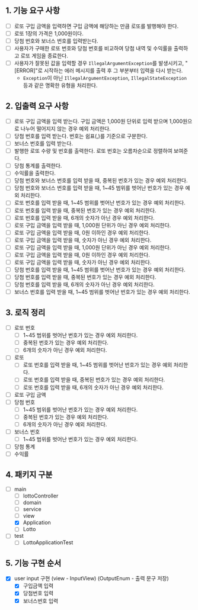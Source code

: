 ## 1. 기능 요구 사항

- [ ] 로또 구입 금액을 입력하면 구입 금액에 해당하는 만큼 로또를 발행해야 한다.
- [ ] 로또 1장의 가격은 1,000원이다.
- [ ] 당첨 번호와 보너스 번호를 입력받는다.
- [ ] 사용자가 구매한 로또 번호와 당첨 번호를 비교하여 당첨 내역 및 수익률을 출력하고 로또 게임을 종료한다.
- [ ] 사용자가 잘못된 값을 입력할 경우 `IllegalArgumentException`를 발생시키고, "[ERROR]"로 시작하는 에러 메시지를 출력 후 그 부분부터 입력을 다시 받는다.
  - `Exception`이 아닌 `IllegalArgumentException`, `IllegalStateException` 등과 같은 명확한 유형을 처리한다.

## 2. 입출력 요구 사항

- [ ] 로또 구입 금액을 입력 받는다. 구입 금액은 1,000원 단위로 입력 받으며 1,000원으로 나누어 떨어지지 않는 경우 예외 처리한다.
- [ ] 당첨 번호를 입력 받는다. 번호는 쉼표(,)를 기준으로 구분한다.
- [ ] 보너스 번호를 입력 받는다.
- [ ] 발행한 로또 수량 및 번호를 출력한다. 로또 번호는 오름차순으로 정렬하여 보여준다.
- [ ] 당첨 통계를 출력한다.
- [ ] 수익률을 출력한다.
- [ ] 당첨 번호와 보너스 번호를 입력 받을 때, 중복된 번호가 있는 경우 예외 처리한다.
- [ ] 당첨 번호와 보너스 번호를 입력 받을 때, 1~45 범위를 벗어난 번호가 있는 경우 예외 처리한다.
- [ ] 로또 번호를 입력 받을 때, 1~45 범위를 벗어난 번호가 있는 경우 예외 처리한다.
- [ ] 로또 번호를 입력 받을 때, 중복된 번호가 있는 경우 예외 처리한다.
- [ ] 로또 번호를 입력 받을 때, 6개의 숫자가 아닌 경우 예외 처리한다.
- [ ] 로또 구입 금액을 입력 받을 때, 1,000원 단위가 아닌 경우 예외 처리한다.
- [ ] 로또 구입 금액을 입력 받을 때, 0원 이하인 경우 예외 처리한다.
- [ ] 로또 구입 금액을 입력 받을 때, 숫자가 아닌 경우 예외 처리한다.
- [ ] 로또 구입 금액을 입력 받을 때, 1,000원 단위가 아닌 경우 예외 처리한다.
- [ ] 로또 구입 금액을 입력 받을 때, 0원 이하인 경우 예외 처리한다.
- [ ] 로또 구입 금액을 입력 받을 때, 숫자가 아닌 경우 예외 처리한다.
- [ ] 당첨 번호를 입력 받을 때, 1~45 범위를 벗어난 번호가 있는 경우 예외 처리한다.
- [ ] 당첨 번호를 입력 받을 때, 중복된 번호가 있는 경우 예외 처리한다.
- [ ] 당첨 번호를 입력 받을 때, 6개의 숫자가 아닌 경우 예외 처리한다.
- [ ] 보너스 번호를 입력 받을 때, 1~45 범위를 벗어난 번호가 있는 경우 예외 처리한다.

## 3. 로직 정리
- [ ] 로또 번호
    - [ ] 1~45 범위를 벗어난 번호가 있는 경우 예외 처리한다.
    - [ ] 중복된 번호가 있는 경우 예외 처리한다.
    - [ ] 6개의 숫자가 아닌 경우 예외 처리한다.
- [ ] 로또
    - [ ] 로또 번호를 입력 받을 때, 1~45 범위를 벗어난 번호가 있는 경우 예외 처리한다.
    - [ ] 로또 번호를 입력 받을 때, 중복된 번호가 있는 경우 예외 처리한다.
    - [ ] 로또 번호를 입력 받을 때, 6개의 숫자가 아닌 경우 예외 처리한다.
- [ ] 로또 구입 금액
- [ ] 당첨 번호
    - [ ] 1~45 범위를 벗어난 번호가 있는 경우 예외 처리한다.
    - [ ] 중복된 번호가 있는 경우 예외 처리한다.
    - [ ] 6개의 숫자가 아닌 경우 예외 처리한다.
- [ ] 보너스 번호
    - [ ] 1~45 범위를 벗어난 번호가 있는 경우 예외 처리한다.
- [ ] 당첨 통계
- [ ] 수익률

## 4. 패키지 구분 
   - [ ] main
     - [ ] lottoController
     - [ ] domain
     - [ ] service
     - [ ] view 
     - [x] Application
     - [ ] Lotto
   - [ ] test
     - [ ] LottoApplicationTest

## 5. 기능 구현 순서

- [x] user input 구현 (view - InputView) (OutputEnum - 출력 문구 저장)
  - [x] 구입금액 입력
  - [x] 당첨번호 입력
  - [x] 보너스번호 입력
